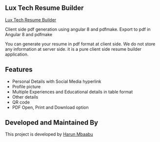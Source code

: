 ## Lux Tech Resume Builder


[Lux Tech Resume Builder](https://lux-resume-builder.netlify.app/)


Client side pdf generation using angular 8 and pdfmake.
Export to pdf in Angular 8 and pdfmake

You can generate your resume in pdf format at client side. We do not store any information at server side. it is a pure client side resume builder application. 

## Features

- Personal Details with Social Media hyperlink
- Profile picture
- Multiple Experiences and Educational details in table format
- Other details
- QR code
- PDF Open, Print and Download option

## Developed and Maintained By

This project is developed by [Harun Mbaabu](https://twitter.com/HarunMbaabu)
